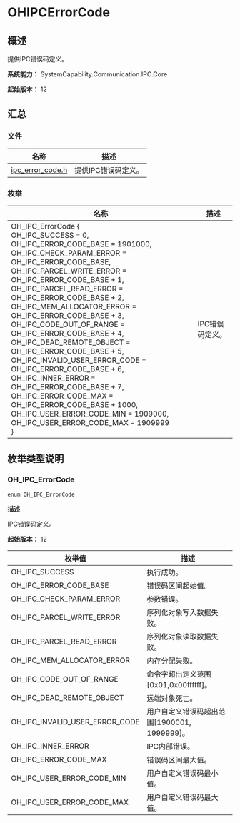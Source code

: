 # OHIPCErrorCode


## 概述

提供IPC错误码定义。

**系统能力：** SystemCapability.Communication.IPC.Core

**起始版本：** 12


## 汇总


### 文件

| 名称 | 描述 | 
| -------- | -------- |
| [ipc_error_code.h](ipc__error__code_8h.md) | 提供IPC错误码定义。 | 


### 枚举

| 名称 | 描述 | 
| -------- | -------- |
| OH_IPC_ErrorCode {<br/>OH_IPC_SUCCESS = 0,<br/>OH_IPC_ERROR_CODE_BASE = 1901000,<br/>OH_IPC_CHECK_PARAM_ERROR = OH_IPC_ERROR_CODE_BASE,<br/>OH_IPC_PARCEL_WRITE_ERROR = OH_IPC_ERROR_CODE_BASE + 1,<br/>OH_IPC_PARCEL_READ_ERROR = OH_IPC_ERROR_CODE_BASE + 2,<br/>OH_IPC_MEM_ALLOCATOR_ERROR = OH_IPC_ERROR_CODE_BASE + 3,<br/>OH_IPC_CODE_OUT_OF_RANGE = OH_IPC_ERROR_CODE_BASE + 4,<br/>OH_IPC_DEAD_REMOTE_OBJECT = OH_IPC_ERROR_CODE_BASE + 5,<br/>OH_IPC_INVALID_USER_ERROR_CODE = OH_IPC_ERROR_CODE_BASE + 6,<br/>OH_IPC_INNER_ERROR = OH_IPC_ERROR_CODE_BASE + 7,<br/>OH_IPC_ERROR_CODE_MAX = OH_IPC_ERROR_CODE_BASE + 1000,<br/>OH_IPC_USER_ERROR_CODE_MIN = 1909000,<br/>OH_IPC_USER_ERROR_CODE_MAX = 1909999<br/>} | IPC错误码定义。 | 


## 枚举类型说明


### OH_IPC_ErrorCode

```
enum OH_IPC_ErrorCode
```

**描述**

IPC错误码定义。

**起始版本：** 12

| 枚举值 | 描述 | 
| -------- | -------- |
| OH_IPC_SUCCESS | 执行成功。 | 
| OH_IPC_ERROR_CODE_BASE | 错误码区间起始值。 | 
| OH_IPC_CHECK_PARAM_ERROR | 参数错误。 | 
| OH_IPC_PARCEL_WRITE_ERROR | 序列化对象写入数据失败。 | 
| OH_IPC_PARCEL_READ_ERROR | 序列化对象读取数据失败。 | 
| OH_IPC_MEM_ALLOCATOR_ERROR | 内存分配失败。 | 
| OH_IPC_CODE_OUT_OF_RANGE | 命令字超出定义范围[0x01,0x00ffffff]。 | 
| OH_IPC_DEAD_REMOTE_OBJECT | 远端对象死亡。 | 
| OH_IPC_INVALID_USER_ERROR_CODE | 用户自定义错误码超出范围[1900001, 1999999]。 | 
| OH_IPC_INNER_ERROR | IPC内部错误。 | 
| OH_IPC_ERROR_CODE_MAX | 错误码区间最大值。 | 
| OH_IPC_USER_ERROR_CODE_MIN | 用户自定义错误码最小值。 | 
| OH_IPC_USER_ERROR_CODE_MAX | 用户自定义错误码最大值。 | 

